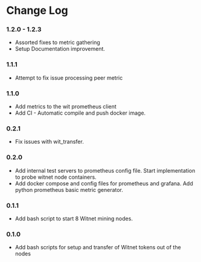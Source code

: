 # Change Log

### 1.2.0 - 1.2.3
 - Assorted fixes to metric gathering
 - Setup Documentation improvement.

### 1.1.1
 - Attempt to fix issue processing peer metric
 
### 1.1.0
 - Add metrics to the wit prometheus client
 - Add CI - Automatic compile and push docker image.

### 0.2.1
 - Fix issues with wit_transfer.
 
### 0.2.0
 - Add internal test servers to prometheus config file. Start implementation to probe witnet node containers.
 - Add docker compose and config files for prometheus and grafana. Add python prometheus basic metric generator.
 
### 0.1.1
 - Add bash script to start 8 Witnet mining nodes.

### 0.1.0
 - Add bash scripts for setup and transfer of Witnet tokens out of the nodes
